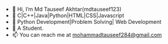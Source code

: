 - 👋 Hi, I’m Md Tauseef Akhtar(mdtauseef123)
- 👀 C|C++|Java|Python|HTML|CSS|Javascript
- 🌱 Python Development|Problem Solving| Web Development
- 💞️ A Student.
- 📫 You can reach me at mohammadtauseef284@gmail.com

<!---
mdtauseef123/mdtauseef123 is a ✨ special ✨ repository because its `README.md` (this file) appears on your GitHub profile.
You can click the Preview link to take a look at your changes.
--->
